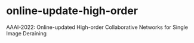 # online-update-high-order

AAAI-2022: Online-updated High-order Collaborative Networks for Single Image Deraining

